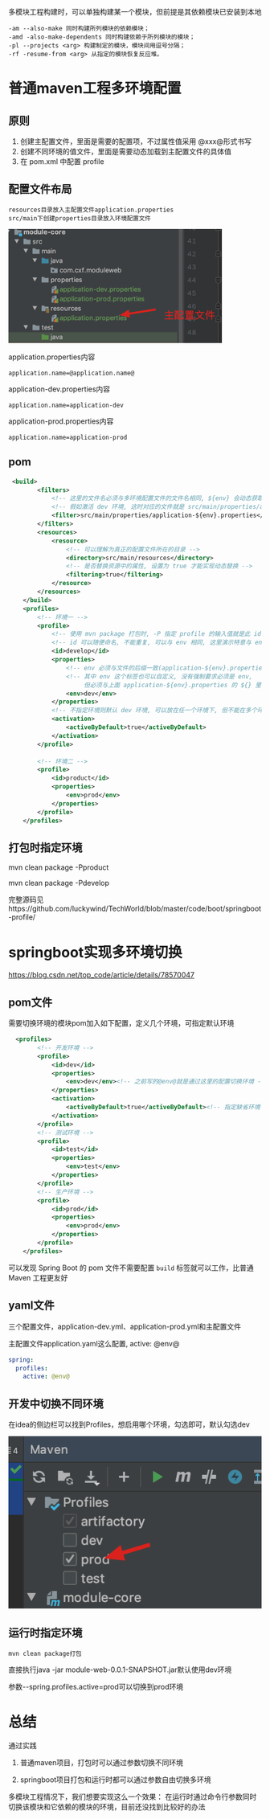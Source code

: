 多模块工程构建时，可以单独构建某一个模块，但前提是其依赖模块已安装到本地

```shell
-am --also-make 同时构建所列模块的依赖模块；
-amd -also-make-dependents 同时构建依赖于所列模块的模块；
-pl --projects <arg> 构建制定的模块，模块间用逗号分隔；
-rf -resume-from <arg> 从指定的模块恢复反应堆。
```

# 普通maven工程多环境配置

## 原则

1. 创建主配置文件，里面是需要的配置项，不过属性值采用 @xxx@形式书写
2. 创建不同环境的值文件，里面是需要动态加载到主配置文件的具体值
3. 在 pom.xml 中配置 profile

## 配置文件布局

```shell
resources目录放入主配置文件application.properties
src/main下创建properties目录放入环境配置文件
```



<img src="maven笔记.assets/image-20200528002238044.png" alt="image-20200528002238044" style="zoom:50%;" />

application.properties内容

```properties
application.name=@application.name@
```

application-dev.properties内容

```properties
application.name=application-dev
```

application-prod.properties内容

```properties
application.name=application-prod
```

## pom

```xml
 <build>
        <filters>
            <!-- 这里的文件名必须与多环境配置文件的文件名相同, ${env} 会动态获取不同环境 -->
            <!-- 假如激活 dev 环境, 这时对应的文件就是 src/main/properties/application-dev.properties -->
            <filter>src/main/properties/application-${env}.properties</filter>
        </filters>
        <resources>
            <resource>
                <!-- 可以理解为真正的配置文件所在的目录 -->
                <directory>src/main/resources</directory>
                <!-- 是否替换资源中的属性, 设置为 true 才能实现动态替换 -->
                <filtering>true</filtering>
            </resource>
        </resources>
    </build>
    <profiles>
        <!-- 环境一 -->
        <profile>
            <!-- 使用 mvn package 打包时, -P 指定 profile 的输入值就是此 id -->
            <!-- id 可以随便命名, 不能重复, 可以与 env 相同, 这里演示特意与 env 不同 -->
            <id>develop</id>
            <properties>
                <!-- env 必须与文件的后缀一致(application-${env}.properties) -->
                <!-- 其中 env 这个标签也可以自定义, 没有强制要求必须是 env,
                     但必须与上面 application-${env}.properties 的 ${} 里的值一致 -->
                <env>dev</env>
            </properties>
            <!-- 不指定环境则默认 dev 环境, 可以放在任一个环境下, 但不能在多个环境中指定 -->
            <activation>
                <activeByDefault>true</activeByDefault>
            </activation>
        </profile>

        <!-- 环境二 -->
        <profile>
            <id>product</id>
            <properties>
                <env>prod</env>
            </properties>
        </profile>
    </profiles>
```



## 打包时指定环境

mvn clean package -Pproduct

mvn clean package -Pdevelop

完整源码见https://github.com/luckywind/TechWorld/blob/master/code/boot/springboot-profile/



# springboot实现多环境切换

https://blog.csdn.net/top_code/article/details/78570047

## pom文件

需要切换环境的模块pom加入如下配置，定义几个环境，可指定默认环境

```xml
  <profiles>
        <!-- 开发环境 -->
        <profile>
            <id>dev</id>
            <properties>
                <env>dev</env><!-- 之前写的@env@就是通过这里的配置切换环境 -->
            </properties>
            <activation>
                <activeByDefault>true</activeByDefault><!-- 指定缺省环境 -->
            </activation>
        </profile>
        <!-- 测试环境 -->
        <profile>
            <id>test</id>
            <properties>
                <env>test</env>
            </properties>
        </profile>
        <!-- 生产环境 -->
        <profile>
            <id>prod</id>
            <properties>
                <env>prod</env>
            </properties>
        </profile>
    </profiles>

```

可以发现 Spring Boot 的 pom 文件不需要配置 `build` 标签就可以工作，比普通 Maven 工程更友好

## yaml文件

三个配置文件，application-dev.yml、application-prod.yml和主配置文件

主配置文件application.yaml这么配置, active: @env@

```yaml
spring:
  profiles:
    active: @env@
```

## 开发中切换不同环境

在idea的侧边栏可以找到Profiles，想启用哪个环境，勾选即可，默认勾选dev

![image-20200527235516266](maven笔记.assets/image-20200527235516266.png)



## 运行时指定环境

```shell
mvn clean package打包
```

直接执行java -jar module-web-0.0.1-SNAPSHOT.jar默认使用dev环境

参数--spring.profiles.active=prod可以切换到prod环境

# 总结

通过实践

1. 普通maven项目，打包时可以通过参数切换不同环境

1. springboot项目打包和运行时都可以通过参数自由切换多环境

多模块工程情况下，我们想要实现这么一个效果： 在运行时通过命令行参数同时切换该模块和它依赖的模块的环境，目前还没找到比较好的办法
